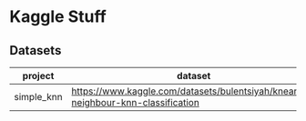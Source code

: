 # Kaggle Stuff

## Datasets

| project | dataset |
|----|---|
| simple_knn | https://www.kaggle.com/datasets/bulentsiyah/knearest-neighbour-knn-classification |